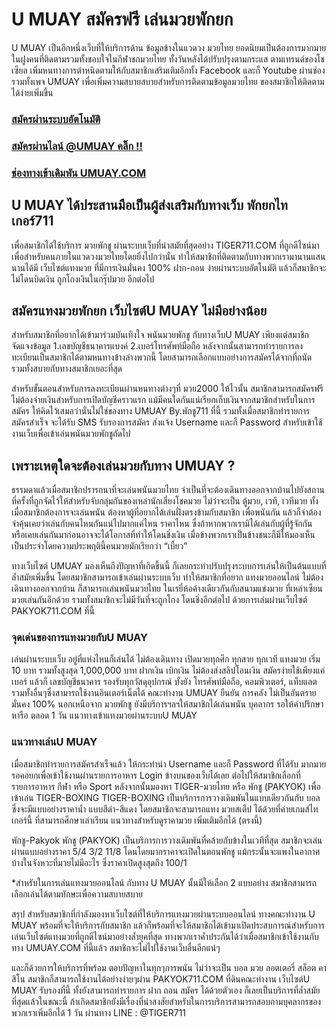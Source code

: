 # U MUAY สมัครฟรี เล่นมวยพักยก
U MUAY เป็นอีกหนึ่งเว็บที่ให้บริการด้าน ข้อมูลข้างในแวดวง มวยไทย ยอดนิยมเป็นต้องการมากมายในฝูงคนที่ติดตามรวมทั้งชอบใจในกีฬาชกมวยไทย ทั้งวันหลังได้ปรับปรุงตามกระแส ตามเทรนด์ของโชเซียล เพิ่มหนทางการตำหนิดตามให้กับสมาชิกเสริมเติมอีกทั้ง Facebook และก็ Youtube ผ่านช่องรวมทั้งเพจ UMUAY เพื่อเพิ่มความสบายสบายสำหรับการติดตามข้อมูลมวยไทย ของสมาชิกให้ติดตามได้ง่ายเพิ่มขึ้น

### [สมัครผ่านระบบอัตโนมัติ](https://member.tiger711.io/register?sellerId=atom)
### [สมัครผ่านไลน์ @UMUAY คลิ๊ก !!](https://line.me/R/ti/p/%40tiger711)
### [ช่องทางเข้าเดิมพัน UMUAY.COM](https://tiger711.io/)

## U MUAY ได้ประสานมือเป็นผู้ส่งเสริมกับทางเว็บ พักยกไทเกอร์711
เพื่อสมาชิกได้ใช้บริการ มวยพักชู ผ่านระบบเว็บที่นำสมัยที่สุดอย่าง TIGER711.COM ที่ถูกดีไซน์มาเพื่อสำหรับคนภายในแวดวงมวยไทยโดยยิ่งไปกว่านั้น ทำให้สมาชิกที่ติดตามกับทางพวกเรามานานแสนนานได้มี เว็บไซต์แทงมวย ที่มีการเงินมั่นคง 100% ฝาก-ถอน ง่ายผ่านระบบอัตโนมัติ แล้วก็สมาชิกจะไม่โดนบิดเงิน ถูกโกงเงินในกรุ๊ปมวย อีกต่อไป

## สมัครแทงมวยพักยก เว็บไซต์U MUAY ไม่มีอย่างน้อย
สำหรับสมาชิกที่อยากได้เข้ามาร่วมบันเทิงใจ พนันมวยพักชู กับทางเว็บU MUAY เพียงแต่สมาชิกจัดแจงข้อมูล 1.เลขบัญชีธนาคารแบงค์ 2.เบอร์โทรศัพท์มือถือ หลังจากนั้นสามารถทำรายการลงทะเบียนเป็นสมาชิกได้ตามหนทางข้างล่างพวกนี้ โดยสามารถเลือกแบบอย่างการสมัครได้จากที่ถนัด รวมทั้งสบายกับทางสมาชิกเยอะที่สุด

สำหรับขั้นตอนสำหรับการลงทะเบียนผ่านหนทางต่างๆที่ มวย2000 ให้ไวนั้น สมาชิกสามารถสมัครฟรี ไม่ต้องจ่ายเงินสำหรับการเปิดบัญชีคราวแรก แม้มีคนใดกันแน่เรียกเก็บเงินจากสมาชิกสำหรับในการสมัคร ให้คิดไว้เสมอว่านั่นไม่ใช่ของทาง UMUAY By.พักชู711 ที่นี้ รวมทั้งเมื่อสมาชิกทำรายการสมัครสำเร็จ จะได้รับ SMS รับรองการสมัคร ส่งแจ้ง Username และก็ Password สำหรับเข้าใช้งานเว็บเพื่อเข้าเล่นพนันมวยพักชูถัดไป

## เพราะเหตุใดจะต้องเล่นมวยกับทาง UMUAY ?
ธรรมดาแล้วเมื่อสมาชิกปรารถนาที่จะเล่นพนันมวยไทย จำเป็นที่จะต้องเดินทางออกจากบ้านไปยังสถานที่ครั้งที่ถูกจัดไว้ให้สำหรับจับกลุ่มกันของเหล่านักเสี่ยงโชคมวย ไม่ว่าจะเป็น ตู้มวย, เวที, เวทีมวย ทั้งเมื่อสมาชิกต้องการจะเล่นพนัน ต้องหาผู้ที่อยากได้เล่นฝั่งตรงข้ามกับสมาชิก เพื่อพนันกัน แล้วก็จำต้องจำคุ้นเคยว่าเล่นกับคนไหนกันแน่ไปมากแค่ไหน ราคาไหน ซึ่งถ้าหากพวกเรามิได้เล่นกับผู้ที่รู้จักกัน หรือเคยเล่นกันมาก่อนอาจจะได้โอกาสที่ทำให้โดนชิ่งเงิน เมื่อข้างพวกเราเป็นข้างชนะก็มีให้มองเห็นเป็นประจำโดยความประพฤตินี้คนมวยมักเรียกว่า “เบี้ยว”

ทางเว็บไซต์ UMUAY มองเห็นถึงปัญหาที่เกิดขึ้นนี้ ก็เลยกระทำปรับปรุงระบบการเล่นให้เป็นต้นแบบที่ล้ำสมัยเพิ่มขึ้น โดยสมาชิกสามารถเข้าเล่นผ่านระบบเว็บ ทำให้สมาชิกที่อยาก แทงมวยออนไลน์ ไม่ต้องเดินทางออกจากบ้าน ก็สามารถเล่นพนันมวยไทย ในเรยี่ห้อค้างเดียวกันกับสนามแข่งมวย ที่เหล่าเซียนมวยเล่นกันอีกด้วย รวมทั้งสมาชิกจะไม่มีวันที่จะถูกโกง โดนชิ่งอีกต่อไป ด้วยการเล่นผ่านเว็บไซต์ PAKYOK711.COM ที่นี้

### จุดเด่นของการแทงมวยกับU MUAY
เล่นผ่านระบบเว็บ อยู่ที่แห่งไหนก็เล่นได้ ไม่ต้องเดินทาง
เปิดมวยทุกศึก ทุกสาย ทุกเวที
แทงมวย เริ่ม 10 บาท รวมทั้งสูงสุด 1,000,000 บาท
ฝากเงิน เบิกเงิน ไม่ต้องส่งสลิปโอนเงิน
สมัครง่ายใช้เพียงแค่ เบอร์ แล้วก็ เลขบัญชีธนาคาร
รองรับทุกวัสดุอุปกรณ์ ทั้งยัง โทรศัพท์มือถือ, คอมพิวเตอร์, แท็บแลต รวมทั้งอื่นๆซึ่งสามารถใช้งานอินเตอร์เน็ตได้
คณะทำงาน UMUAY ยืนยัน การคลัง ไม่เป็นอันตราย มั่นคง 100%
นอกเหนือจาก มวยพักชู ยังมีบริการฯลฯให้สมาชิกได้เล่นพนัน
บุคลากร รอให้คำปรึกษา หารือ ตลอด 1 วัน
แนวทางเข้าแทงมวยผ่านระบบU MUAY

### แนวทางเล่นU MUAY
เมื่อสมาชิกทำรายการสมัครสำเร็จแล้ว ให้กระทำนำ Username และก็ Password ที่ได้รับ มากมายรอคอยกเพื่อเข้าใช้งานผ่านรายการอาหาร Login ข้างบนของเว็บได้เลย
ต่อไปให้สมาชิกเลือกที่ รายการอาหาร กีฬา หรือ Sport หลังจากนั้นมองหา TIGER-มวยไทย หรือ พักชู (PAKYOK) เพื่อเข้าเล่น
TIGER-BOXING
TIGER-BOXING เป็นบริการการวางเดิมพันในแบบเดียวกันกับ บอล ซึ่งจะมีแบบอย่างราคาน้ำ แบบสีดำ-สีแดง โดยสมาชิกจะสามารถแทง มวยสเต็ป ได้ด้วยที่ค่ายเกมส์ไทเกอร์นี้ ที่สามารถศึกษาเล่าเรียน แนวทางสำหรับดูราคามวย เพิ่มเติมอีกได้ (ตรงนี้)

พักชู-Pakyok
พักชู (PAKYOK) เป็นบริการการวางเดิมพันที่คล้ายกับข้างในเวทีที่สุด สมาชิกจะเล่นผ่านแบบอย่างราคา 5/4 3/2 11/8 โดนโดยมากราคาจะเปิดในตอนพักชู แม้กระนั้นจะแพงในอากาศบ้างในจังหวะที่มวยไม่มีอะไร ซึ่งราคาเปิดสูงสุดถึง 100/1

*สำหรับในการเล่นแทงมวยออนไลน์ กับทาง U MUAY นั้นมีให้เลือก 2 แบบอย่าง สมาชิกสามารถเลือกเล่นได้ตามทักษะเพื่อความสบายสบาย

สรุป
สำหรับสมาชิกที่กำลังมองหาเว็บไซต์ที่ให้บริการแทงมวยผ่านระบบออนไลน์ ทางคณะทำงาน U MUAY พร้อมที่จะให้บริการกับสมาชิก แล้วก็พร้อมที่จะให้สมาชิกได้เข้ามาเปิดประสบการณ์สำหรับการเล่นเว็บไซต์แทงมวยที่ถูกดีไซน์มาอย่างล้ำยุคที่สุด ทางพวกเราค้ำประกันได้ว่าเมื่อสมาชิกเข้าใช้งานกับทาง UMUAY.COM ที่นี้แล้ว สมาชิกจะไม่ไปใช้งานเว็บอื่นอีกแน่ๆ

และก็ด้วยการให้บริการที่พร้อม ตอบปัญหาในทุกๆการพนัน ไม่ว่าจะเป็น บอล มวย ลอตเตอรี่ สล็อต คาสิโน สมาชิกก็สามารถใช้งานได้อย่างง่ายๆผ่าน PAKYOK711.COM ที่ดินคณะทำงาน เว็บไซต์U MUAY รับรองที่นี้ ทั้งยังสามารถทำรายการ ฝาก ถอน สมัคร ได้ด้วยตัวเอง ก็เลยเป็นบริการที่ล้ำสมัยที่สุดแล้วในขณะนี้ ถ้าเกิดสมาชิกยังมีเรื่องที่น่าสงสัยสำหรับในการบริการสามารถสอบถามบุคลากรของพวกเราเพิ่มอีกได้ 1 วัน ผ่านทาง LINE : @TIGER711
